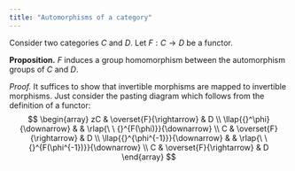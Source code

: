 ```yaml
---
title: "Automorphisms of a category"
---
```


Consider two categories $C$ and $D$. Let $F:C\to D$ be a functor. 

**Proposition.** $F$ induces a group homomorphism between the automorphism groups of $C$ and $D$. 

_Proof._ It suffices to show that invertible morphisms are mapped to invertible morphisms. Just consider the pasting diagram which follows from the definition of a functor:
$$
\begin{array}
zC & \overset{F}{\rightarrow} & D \\
\llap{{}^\phi}{\downarrow} & & \rlap{\ \ {}^{F(\phi)}}{\downarrow} \\
C & \overset{F}{\rightarrow} & D \\
\llap{{}^{\phi^{-1}}}{\downarrow} & & \rlap{\ \ {}^{F(\phi^{-1})}}{\downarrow} \\
C & \overset{F}{\rightarrow} & D
\end{array}
$$
